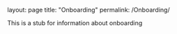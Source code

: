 layout: page
title: "Onboarding"
permalink: /Onboarding/

This is a stub for information about onboarding
